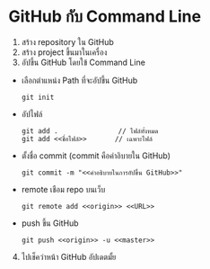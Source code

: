 # GitHub กับ Command Line

1. สร้าง repository ใน GitHub
2. สร้าง project ขึ้นมาในเครื่อง
3. อัปขึ้น GitHub โดยใข้ Command Line
- เลือกตำแหน่ง Path ที่จะอัปขึ้น GitHub
    ```
    git init
    ```
    
- อัปไฟล์ 
    ```
    git add .               // ไฟล์ทั้งหมด
    git add <<ชื่อไฟล์>>       // เฉพาะไฟล์
    ```

- ตั้งชื่อ commit (commit คือคำอิบายใน GitHub)
    ```
    git commit -m "<<คำอธิบายในการอัปขึ้น GitHub>>"
    ```

- remote เชือม repo บนเว็บ
    ```
    git remote add <<origin>> <<URL>>
    ```

- push ขึ้น GitHub
    ```
    git push <<origin>> -u <<master>>
    ```

4. ไปเช็คว่าหน้า GitHub อัปเดตมั้ย